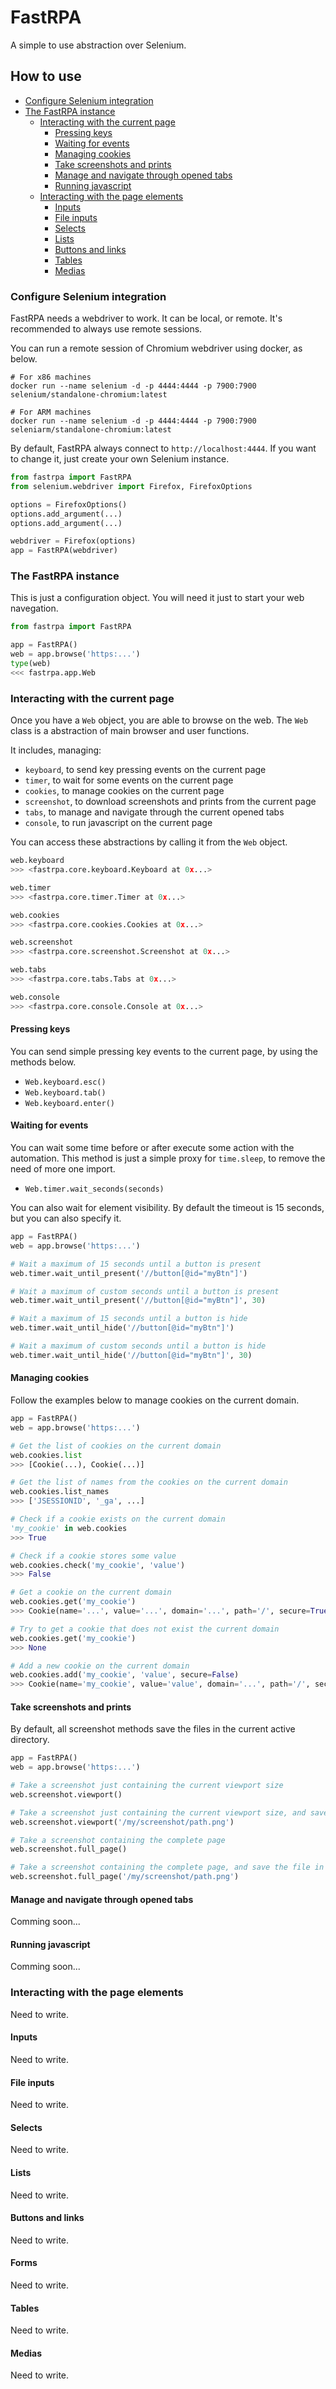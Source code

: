 # FastRPA

A simple to use abstraction over Selenium.

## How to use

- [Configure Selenium integration](#configure-selenium-integration)
- [The FastRPA instance](#the-fastrpa-instance)
    - [Interacting with the current page](#interacting-with-the-current-page)
        - [Pressing keys](#pressing-keys)
        - [Waiting for events](#waiting-for-events)
        - [Managing cookies](#managing-cookies)
        - [Take screenshots and prints](#take-screenshots-and-prints)
        - [Manage and navigate through opened tabs](#manage-and-navigate-through-opened-tabs)
        - [Running javascript](#running-javascript)
    - [Interacting with the page elements](#interacting-with-the-page-elements)
        - [Inputs](#inputs)
        - [File inputs](#file-inputs)
        - [Selects](#selects)
        - [Lists](#lists)
        - [Buttons and links](#buttons-and-links)
        - [Tables](#tables)
        - [Medias](#medias)


### Configure Selenium integration

FastRPA needs a webdriver to work. It can be local, or remote. It's recommended to always use remote sessions.

You can run a remote session of Chromium webdriver using docker, as below.

```shell
# For x86 machines
docker run --name selenium -d -p 4444:4444 -p 7900:7900 selenium/standalone-chromium:latest

# For ARM machines
docker run --name selenium -d -p 4444:4444 -p 7900:7900 seleniarm/standalone-chromium:latest
```

By default, FastRPA always connect to `http://localhost:4444`. If you want to change it, just create your own Selenium instance.

```python
from fastrpa import FastRPA
from selenium.webdriver import Firefox, FirefoxOptions

options = FirefoxOptions()
options.add_argument(...)
options.add_argument(...)

webdriver = Firefox(options)
app = FastRPA(webdriver)
```

### The FastRPA instance

This is just a configuration object. You will need it just to start your web navegation.

```python
from fastrpa import FastRPA

app = FastRPA()
web = app.browse('https:...')
type(web)
<<< fastrpa.app.Web
```

### Interacting with the current page

Once you have a `Web` object, you are able to browse on the web. The `Web` class is a abstraction of main browser and user functions.

It includes, managing:

- `keyboard`, to send key pressing events on the current page
- `timer`, to wait for some events on the current page
- `cookies`, to manage cookies on the current page
- `screenshot`, to download screenshots and prints from the current page
- `tabs`, to manage and navigate through the current opened tabs
- `console`, to run javascript on the current page

You can access these abstractions by calling it from the `Web` object.

```python
web.keyboard
>>> <fastrpa.core.keyboard.Keyboard at 0x...>

web.timer
>>> <fastrpa.core.timer.Timer at 0x...>

web.cookies
>>> <fastrpa.core.cookies.Cookies at 0x...>

web.screenshot
>>> <fastrpa.core.screenshot.Screenshot at 0x...>

web.tabs
>>> <fastrpa.core.tabs.Tabs at 0x...>

web.console
>>> <fastrpa.core.console.Console at 0x...>
```

#### Pressing keys

You can send simple pressing key events to the current page, by using the methods below.

- `Web.keyboard.esc()`
- `Web.keyboard.tab()`
- `Web.keyboard.enter()`

#### Waiting for events

You can wait some time before or after execute some action with the automation. This method is just a simple proxy for `time.sleep`, to remove the need of more one import.

- `Web.timer.wait_seconds(seconds)`

You can also wait for element visibility. By default the timeout is 15 seconds, but you can also specify it.

```python
app = FastRPA()
web = app.browse('https:...')

# Wait a maximum of 15 seconds until a button is present
web.timer.wait_until_present('//button[@id="myBtn"]')

# Wait a maximum of custom seconds until a button is present
web.timer.wait_until_present('//button[@id="myBtn"]', 30)

# Wait a maximum of 15 seconds until a button is hide
web.timer.wait_until_hide('//button[@id="myBtn"]')

# Wait a maximum of custom seconds until a button is hide
web.timer.wait_until_hide('//button[@id="myBtn"]', 30)
```

#### Managing cookies

Follow the examples below to manage cookies on the current domain.

```python
app = FastRPA()
web = app.browse('https:...')

# Get the list of cookies on the current domain
web.cookies.list
>>> [Cookie(...), Cookie(...)]

# Get the list of names from the cookies on the current domain
web.cookies.list_names
>>> ['JSESSIONID', '_ga', ...]

# Check if a cookie exists on the current domain
'my_cookie' in web.cookies
>>> True

# Check if a cookie stores some value
web.cookies.check('my_cookie', 'value')
>>> False

# Get a cookie on the current domain
web.cookies.get('my_cookie')
>>> Cookie(name='...', value='...', domain='...', path='/', secure=True, http_only=True, same_site='Strict')

# Try to get a cookie that does not exist the current domain
web.cookies.get('my_cookie')
>>> None

# Add a new cookie on the current domain
web.cookies.add('my_cookie', 'value', secure=False)
>>> Cookie(name='my_cookie', value='value', domain='...', path='/', secure=False, http_only=True, same_site='Strict')
```

#### Take screenshots and prints

By default, all screenshot methods save the files in the current active directory.

```python
app = FastRPA()
web = app.browse('https:...')

# Take a screenshot just containing the current viewport size
web.screenshot.viewport()

# Take a screenshot just containing the current viewport size, and save the file in the specified path
web.screenshot.viewport('/my/screenshot/path.png')

# Take a screenshot containing the complete page
web.screenshot.full_page()

# Take a screenshot containing the complete page, and save the file in the specified path
web.screenshot.full_page('/my/screenshot/path.png')
```

#### Manage and navigate through opened tabs

Comming soon...

#### Running javascript

Comming soon...

### Interacting with the page elements

Need to write.

#### Inputs

Need to write.

#### File inputs

Need to write.

#### Selects

Need to write.

#### Lists

Need to write.

#### Buttons and links

Need to write.

#### Forms

Need to write.

#### Tables

Need to write.

#### Medias

Need to write.
